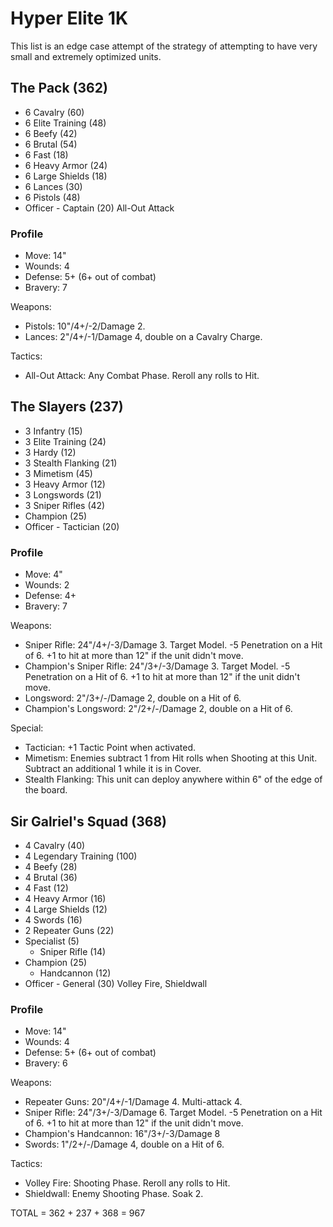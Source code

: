 # Hyper Elite 1K

This list is an edge case attempt of the strategy of attempting to have very small and extremely optimized units.

## The Pack (362)

- 6 Cavalry (60)
- 6 Elite Training (48)
- 6 Beefy (42)
- 6 Brutal (54)
- 6 Fast (18)
- 6 Heavy Armor (24)
- 6 Large Shields (18)
- 6 Lances (30)
- 6 Pistols (48)
- Officer - Captain (20) All-Out Attack

### Profile

- Move: 14"
- Wounds: 4
- Defense: 5+ (6+ out of combat)
- Bravery: 7

Weapons:

- Pistols: 10"/4+/-2/Damage 2.
- Lances: 2"/4+/-1/Damage 4, double on a Cavalry Charge.

Tactics:

- All-Out Attack: Any Combat Phase. Reroll any rolls to Hit.

## The Slayers (237)

- 3 Infantry (15)
- 3 Elite Training (24)
- 3 Hardy (12)
- 3 Stealth Flanking (21)
- 3 Mimetism (45)
- 3 Heavy Armor (12)
- 3 Longswords (21)
- 3 Sniper Rifles (42)
- Champion (25)
- Officer - Tactician (20)

### Profile

- Move: 4"
- Wounds: 2
- Defense: 4+
- Bravery: 7

Weapons:

- Sniper Rifle: 24"/4+/-3/Damage 3. Target Model. -5 Penetration on a Hit of 6. +1 to hit at more than 12" if the unit didn't move.
- Champion's Sniper Rifle: 24"/3+/-3/Damage 3. Target Model. -5 Penetration on a Hit of 6. +1 to hit at more than 12" if the unit didn't move.
- Longsword: 2"/3+/-/Damage 2, double on a Hit of 6.
- Champion's Longsword: 2"/2+/-/Damage 2, double on a Hit of 6.

Special:

- Tactician: +1 Tactic Point when activated.
- Mimetism: Enemies subtract 1 from Hit rolls when Shooting at this Unit. Subtract an additional 1 while it is in Cover.
- Stealth Flanking: This unit can deploy anywhere within 6" of the edge of the board.

## Sir Galriel's Squad (368)

- 4 Cavalry (40)
- 4 Legendary Training (100)
- 4 Beefy (28)
- 4 Brutal (36)
- 4 Fast (12)
- 4 Heavy Armor (16)
- 4 Large Shields (12)
- 4 Swords (16)
- 2 Repeater Guns (22)
- Specialist (5)
	- Sniper Rifle (14)
- Champion (25)
	- Handcannon (12)
- Officer - General (30) Volley Fire, Shieldwall

### Profile

- Move: 14"
- Wounds: 4
- Defense: 5+ (6+ out of combat)
- Bravery: 6

Weapons:

- Repeater Guns: 20"/4+/-1/Damage 4. Multi-attack 4.
- Sniper Rifle: 24"/3+/-3/Damage 6. Target Model. -5 Penetration on a Hit of 6. +1 to hit at more than 12" if the unit didn't move.
- Champion's Handcannon: 16"/3+/-3/Damage 8
- Swords: 1"/2+/-/Damage 4, double on a Hit of 6.

Tactics:

- Volley Fire: Shooting Phase. Reroll any rolls to Hit.
- Shieldwall: Enemy Shooting Phase. Soak 2.


TOTAL = 362 + 237 + 368 = 967
